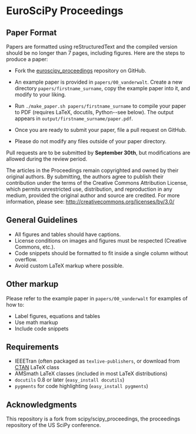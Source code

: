 EuroSciPy Proceedings
=====================


Paper Format
------------
Papers are formatted using reStructuredText and the compiled version should be
no longer than 7 pages, including figures.  Here are the steps to produce a
paper:

- Fork the [euroscipy_proceedings](https://github.com/euroscipy/euroscipy_proceedings)
  repository on GitHub.

- An example paper is provided in ``papers/00_vanderwalt``.  Create a new
  directory ``papers/firstname_surname``, copy the example paper into it, and
  modify to your liking.

- Run ``./make_paper.sh papers/firstname_surname`` to compile your paper to PDF
  (requires LaTeX, docutils, Python--see below).  The output appears in
  ``output/firstname_surname/paper.pdf``.

- Once you are ready to submit your paper, file a pull request on GitHub.

- Please do not modify any files outside of your paper directory.

Pull requests are to be submitted by **September 30th**, but modifications are
allowed during the review period.

The articles in the Proceedings remain copyrighted and owned by their original
authors. By submitting, the authors agree to publish their contribution under
the terms of the Creative Commons Attribution License, which permits
unrestricted use, distribution, and reproduction in any medium, provided the
original author and source are credited. For more information, please see:
http://creativecommons.org/licenses/by/3.0/

General Guidelines
------------------
- All figures and tables should have captions.
- License conditions on images and figures must be respected (Creative Commons,
  etc.).
- Code snippets should be formatted to fit inside a single column without
  overflow.
- Avoid custom LaTeX markup where possible.

Other markup
------------
Please refer to the example paper in ``papers/00_vanderwalt`` for
examples of how to:

 - Label figures, equations and tables
 - Use math markup
 - Include code snippets

Requirements
------------

 - IEEETran (often packaged as ``texlive-publishers``, or download from
   [CTAN](http://www.ctan.org/tex-archive/macros/latex/contrib/IEEEtran/) LaTeX
   class
 - AMSmath LaTeX classes (included in most LaTeX distributions)
 - `docutils` 0.8 or later (``easy_install docutils``)
 - `pygments` for code highlighting (``easy_install pygments``)

Acknowledgments
---------------

This repository is a fork from scipy/scipy_proceedings, the proceedings
repository of the US SciPy conference.
